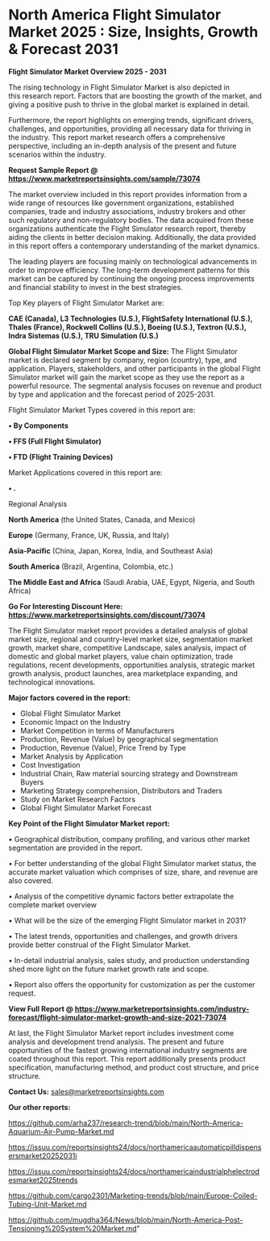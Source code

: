 # North America Flight Simulator Market 2025 : Size, Insights, Growth & Forecast 2031

<Strong> Flight Simulator Market Overview 2025 - 2031</strong>

The rising technology in Flight Simulator Market is also depicted in this research report. Factors that are boosting the growth of the market, and giving a positive push to thrive in the global market is explained in detail.

Furthermore, the report highlights on emerging trends, significant drivers, challenges, and opportunities, providing all necessary data for thriving in the industry. This report market research offers a comprehensive perspective, including an in-depth analysis of the present and future scenarios within the industry.

<strong>Request Sample Report @ <a href=https://www.marketreportsinsights.com/sample/73074>https://www.marketreportsinsights.com/sample/73074</a></strong>

The market overview included in this report provides information from a wide range of resources like government organizations, established companies, trade and industry associations, industry brokers and other such regulatory and non-regulatory bodies. The data acquired from these organizations authenticate the Flight Simulator research report, thereby aiding the clients in better decision making. Additionally, the data provided in this report offers a contemporary understanding of the market dynamics.

The leading players are focusing mainly on technological advancements in order to improve efficiency. The long-term development patterns for this market can be captured by continuing the ongoing process improvements and financial stability to invest in the best strategies.

Top Key players of Flight Simulator Market are:

<strong>CAE (Canada), L3 Technologies (U.S.), FlightSafety International (U.S.), Thales (France), Rockwell Collins (U.S.), Boeing (U.S.), Textron (U.S.), Indra Sistemas (U.S.), TRU Simulation (U.S.)</strong>

<strong><b>Global Flight Simulator Market Scope and Size:</b></strong>
The Flight Simulator market is declared segment by company, region (country), type, and application. Players, stakeholders, and other participants in the global Flight Simulator market will gain the market scope as they use the report as a powerful resource. The segmental analysis focuses on revenue and product by type and application and the forecast period of 2025-2031.

Flight Simulator Market Types covered in this report are:

<strong>• By Components

• FFS (Full Flight Simulator)

• FTD (Flight Training Devices)</strong>

Market Applications covered in this report are:

<strong>• .</strong> 

Regional Analysis

<strong>North America</strong> (the United States, Canada, and Mexico)

<strong>Europe</strong> (Germany, France, UK, Russia, and Italy)

<strong>Asia-Pacific</strong> (China, Japan, Korea, India, and Southeast Asia)

<strong>South America</strong> (Brazil, Argentina, Colombia, etc.)

<strong>The Middle East and Africa</strong> (Saudi Arabia, UAE, Egypt, Nigeria, and South Africa)

<strong>Go For Interesting Discount Here: <a href=https://www.marketreportsinsights.com/discount/73074>https://www.marketreportsinsights.com/discount/73074</a></strong>

The Flight Simulator market report provides a detailed analysis of global market size, regional and country-level market size, segmentation market growth, market share, competitive Landscape, sales analysis, impact of domestic and global market players, value chain optimization, trade regulations, recent developments, opportunities analysis, strategic market growth analysis, product launches, area marketplace expanding, and technological innovations.

<strong><b>Major factors covered in the report:</b></strong>
<ul>
  <li>Global Flight Simulator Market </li>
  <li>Economic Impact on the Industry</li>
  <li>Market Competition in terms of Manufacturers</li>
  <li>Production, Revenue (Value) by geographical segmentation</li>
  <li>Production, Revenue (Value), Price Trend by Type</li>
  <li>Market Analysis by Application</li>
  <li>Cost Investigation</li>
  <li>Industrial Chain, Raw material sourcing strategy and Downstream Buyers</li>
  <li>Marketing Strategy comprehension, Distributors and Traders</li>
  <li>Study on Market Research Factors</li>
  <li>Global Flight Simulator Market Forecast</li>
</ul>

<strong><b>Key Point of the Flight Simulator Market report:</b></strong>

• Geographical distribution, company profiling, and various other market segmentation are provided in the report.

• For better understanding of the global Flight Simulator market status, the accurate market valuation which comprises of size, share, and revenue are also covered.

• Analysis of the competitive dynamic factors better extrapolate the complete market overview

• What will be the size of the emerging Flight Simulator market in 2031?

• The latest trends, opportunities and challenges, and growth drivers provide better construal of the Flight Simulator Market.

• In-detail industrial analysis, sales study, and production understanding shed more light on the future market growth rate and scope.

• Report also offers the opportunity for customization as per the customer request.

<strong><b>View Full Report @ <a href=https://www.marketreportsinsights.com/industry-forecast/flight-simulator-market-growth-and-size-2021-73074>https://www.marketreportsinsights.com/industry-forecast/flight-simulator-market-growth-and-size-2021-73074</a></b></strong>


At last, the Flight Simulator Market report includes investment come analysis and development trend analysis. The present and future opportunities of the fastest growing international industry segments are coated throughout this report. This report additionally presents product specification, manufacturing method, and product cost structure, and price structure.

<strong>Contact Us:</strong>
sales@marketreportsinsights.com

<strong>Our other reports:</strong>

<a href=https://github.com/arha237/research-trend/blob/main/North-America-Aquarium-Air-Pump-Market.md>https://github.com/arha237/research-trend/blob/main/North-America-Aquarium-Air-Pump-Market.md</a>

<a href=https://issuu.com/reportsinsights24/docs/northamericaautomaticpilldispensersmarket20252031i>https://issuu.com/reportsinsights24/docs/northamericaautomaticpilldispensersmarket20252031i</a>

<a href=https://issuu.com/reportsinsights24/docs/northamericaindustrialphelectrodesmarket2025trends>https://issuu.com/reportsinsights24/docs/northamericaindustrialphelectrodesmarket2025trends</a>

<a href=https://github.com/cargo2301/Marketing-trends/blob/main/Europe-Coiled-Tubing-Unit-Market.md>https://github.com/cargo2301/Marketing-trends/blob/main/Europe-Coiled-Tubing-Unit-Market.md</a>

<a href=https://github.com/mugdha364/News/blob/main/North-America-Post-Tensioning%20System%20Market.md>https://github.com/mugdha364/News/blob/main/North-America-Post-Tensioning%20System%20Market.md</a>"

